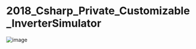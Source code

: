 # 2018_Csharp_Private_Customizable_InverterSimulator

![image](https://user-images.githubusercontent.com/43790820/131074060-42f55efb-bde1-4337-bda2-24aa09e01e03.png)
